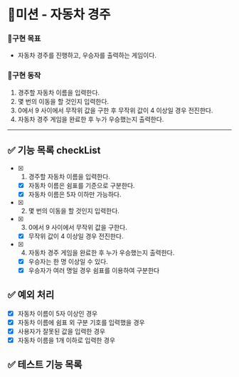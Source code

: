 # 🚀미션 - 자동차 경주

### 💙구현 목표

- 자동차 경주를 진행하고, 우승자를 출력하는 게임이다.

### 📜구현 동작

1. 경주할 자동차 이름을 입력한다.
2. 몇 번의 이동을 할 것인지 입력한다.
3. 0에서 9 사이에서 무작위 값을 구한 후 무작위 값이 4 이상일 경우 전진한다.
4. 자동차 경주 게임을 완료한 후 누가 우승했는지 출력한다.

---

## ✅ 기능 목록 checkList

- [x] 1. 경주할 자동차 이름을 입력한다.
  - [x] 자동차 이름은 쉼표를 기준으로 구분한다.
  - [x] 자동차 이름은 5자 이하만 가능하다.
- [x] 2. 몇 번의 이동을 할 것인지 입력한다.
- [x] 3. 0에서 9 사이에서 무작위 값을 구한다.
  - [x] 무작위 값이 4 이상일 경우 전진한다.
- [x] 4. 자동차 경주 게임을 완료한 후 누가 우승했는지 출력한다.
  - [x] 우승자는 한 명 이상일 수 있다.
  - [x] 우승자가 여러 명일 경우 쉼표를 이용하여 구분한다

## ✅ 예외 처리

- [x] 자동차 이름이 5자 이상인 경우
- [x] 자동차 이름에 쉼표 외 구분 기호를 입력했을 경우
- [x] 사용자가 잘못된 값을 입력한 경우
- [x] 자동차 이름을 1개 이하로 입력한 경우

## ✅ 테스트 기능 목록
